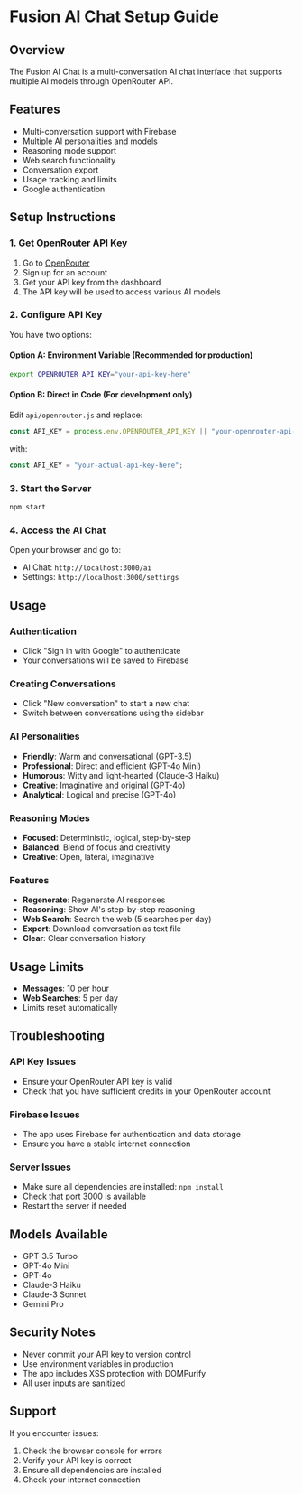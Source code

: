# Fusion AI Chat Setup Guide

## Overview
The Fusion AI Chat is a multi-conversation AI chat interface that supports multiple AI models through OpenRouter API.

## Features
- Multi-conversation support with Firebase
- Multiple AI personalities and models
- Reasoning mode support
- Web search functionality
- Conversation export
- Usage tracking and limits
- Google authentication

## Setup Instructions

### 1. Get OpenRouter API Key
1. Go to [OpenRouter](https://openrouter.ai/)
2. Sign up for an account
3. Get your API key from the dashboard
4. The API key will be used to access various AI models

### 2. Configure API Key
You have two options:

#### Option A: Environment Variable (Recommended for production)
```bash
export OPENROUTER_API_KEY="your-api-key-here"
```

#### Option B: Direct in Code (For development only)
Edit `api/openrouter.js` and replace:
```javascript
const API_KEY = process.env.OPENROUTER_API_KEY || "your-openrouter-api-key-here";
```
with:
```javascript
const API_KEY = "your-actual-api-key-here";
```

### 3. Start the Server
```bash
npm start
```

### 4. Access the AI Chat
Open your browser and go to:
- AI Chat: `http://localhost:3000/ai`
- Settings: `http://localhost:3000/settings`

## Usage

### Authentication
- Click "Sign in with Google" to authenticate
- Your conversations will be saved to Firebase

### Creating Conversations
- Click "New conversation" to start a new chat
- Switch between conversations using the sidebar

### AI Personalities
- **Friendly**: Warm and conversational (GPT-3.5)
- **Professional**: Direct and efficient (GPT-4o Mini)
- **Humorous**: Witty and light-hearted (Claude-3 Haiku)
- **Creative**: Imaginative and original (GPT-4o)
- **Analytical**: Logical and precise (GPT-4o)

### Reasoning Modes
- **Focused**: Deterministic, logical, step-by-step
- **Balanced**: Blend of focus and creativity
- **Creative**: Open, lateral, imaginative

### Features
- **Regenerate**: Regenerate AI responses
- **Reasoning**: Show AI's step-by-step reasoning
- **Web Search**: Search the web (5 searches per day)
- **Export**: Download conversation as text file
- **Clear**: Clear conversation history

## Usage Limits
- **Messages**: 10 per hour
- **Web Searches**: 5 per day
- Limits reset automatically

## Troubleshooting

### API Key Issues
- Ensure your OpenRouter API key is valid
- Check that you have sufficient credits in your OpenRouter account

### Firebase Issues
- The app uses Firebase for authentication and data storage
- Ensure you have a stable internet connection

### Server Issues
- Make sure all dependencies are installed: `npm install`
- Check that port 3000 is available
- Restart the server if needed

## Models Available
- GPT-3.5 Turbo
- GPT-4o Mini
- GPT-4o
- Claude-3 Haiku
- Claude-3 Sonnet
- Gemini Pro

## Security Notes
- Never commit your API key to version control
- Use environment variables in production
- The app includes XSS protection with DOMPurify
- All user inputs are sanitized

## Support
If you encounter issues:
1. Check the browser console for errors
2. Verify your API key is correct
3. Ensure all dependencies are installed
4. Check your internet connection 